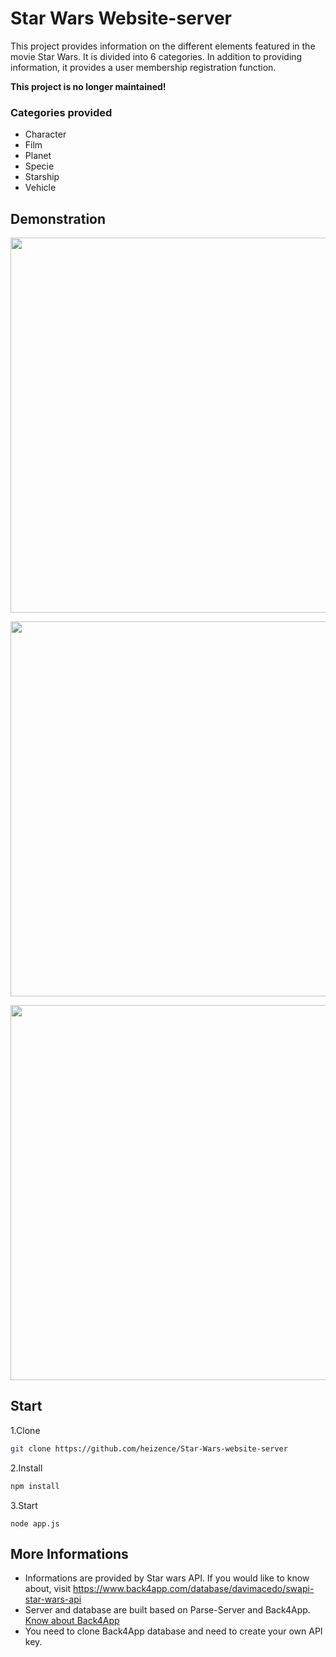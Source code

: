 # Star Wars Website-server
This project provides information on the different elements featured in the movie Star Wars. It is divided into 6 categories. In addition to providing information, it provides a user membership registration function.

__This project is no longer maintained!__

### Categories provided
+ Character
+ Film
+ Planet
+ Specie
+ Starship
+ Vehicle

## Demonstration
<img src="https://user-images.githubusercontent.com/47074893/80310626-abba6900-8816-11ea-9ef5-a781c79da67f.png" width="600px" height="auto" alt=""></img><br/>

<img src="https://user-images.githubusercontent.com/47074893/80310627-ae1cc300-8816-11ea-8569-918abe18face.png" width="600px" height="auto" alt=""></img><br/>

<img src="https://user-images.githubusercontent.com/47074893/80310629-afe68680-8816-11ea-8160-4f7f33b18df7.png" width="600px" height="auto" alt=""></img><br/>

## Start

1.Clone

```bash
git clone https://github.com/heizence/Star-Wars-website-server
```

2.Install 

```bash
npm install
```

3.Start

```
node app.js
```

## More Informations
+ Informations are provided by Star wars API. If you would like to know about, visit https://www.back4app.com/database/davimacedo/swapi-star-wars-api
+ Server and database are built based on Parse-Server and Back4App. [Know about Back4App](https://www.back4app.com/docs/app-migration/introduction)
+ You need to clone Back4App database and need to create your own API key.
